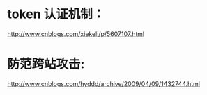 # token 认证机制：

http://www.cnblogs.com/xiekeli/p/5607107.html
# 防范跨站攻击:

http://www.cnblogs.com/hyddd/archive/2009/04/09/1432744.html